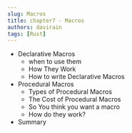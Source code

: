 ```yaml
---
slug: Macros
title: chapter7 - Macros
authors: davirain
tags: [Rust]
---
```


- Declarative Macros
    - when to use them
    - How They Work
    - How to write Declarative Macros
- Procedural Macros
    - Types of Procedural Macros
    - The Cost of Procedural Macros
    - So You think you want a macro 
    - How do they work?
- Summary